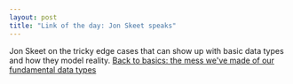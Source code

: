 ```yaml
---
layout: post
title: "Link of the day: Jon Skeet speaks"
---
```


Jon Skeet on the tricky edge cases that can show up with basic data types
and how they model reality.
[Back to basics: the mess we've made of our fundamental data types](https://www.youtube.com/watch?v=l3nPJ-yK-LU)
